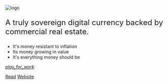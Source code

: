 <!-- _coverpage.md -->

<!-- logo -->
![logo](/media/logo/logo_nn.png)

<p style="font-size: 24px">A truly sovereign digital currency backed by commercial real estate.</p>

* It's money resistant to inflation
* Its money growing in value
* It's everything money should be

<div class="icon fixed-bottom"><a href="/#/?id=abstract"><i class="material-icons-outlined">play_for_work</i></a></div>

[Read](#abstract)
[Website](https://redcurry.co)